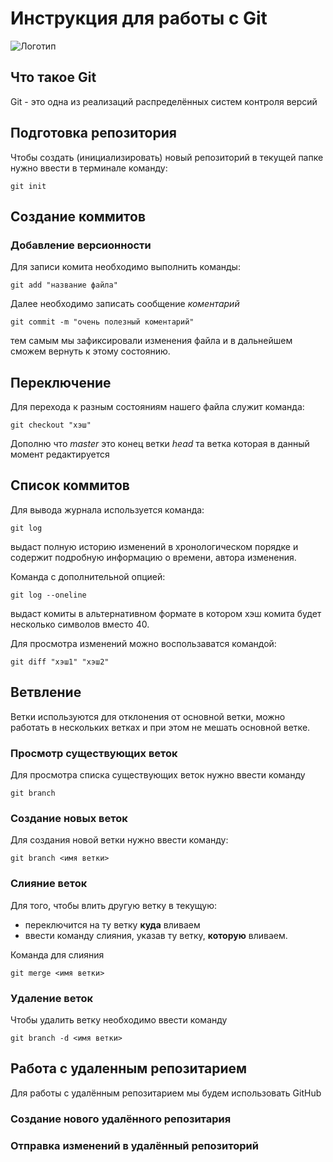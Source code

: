 # **Инструкция для работы с Git**

![Логотип](logo.jpg)

## Что такое Git

Git - это одна из реализаций распределённых систем контроля версий

## Подготовка репозитория

Чтобы создать (инициализировать) новый репозиторий в текущей папке нужно ввести в терминале команду:

    git init

## Создание коммитов

### Добавление версионности

Для записи комита необходимо выполнить команды:

    git add "название файла"

Далее необходимо записать сообщение *коментарий*

    git commit -m "очень полезный коментарий"

тем самым мы зафиксировали изменения файла и в дальнейшем сможем вернуть к этому состоянию.

## Переключение
Для перехода к разным состояниям нашего файла служит команда:

    git checkout "хэш"

Дополню что *master* это конец ветки *head* та ветка которая в данный момент редактируется


## Список коммитов

Для вывода журнала используется команда:

    git log
выдаст полную историю изменений в хронологическом порядке и содержит подробную информацию о времени, автора изменения.

Команда с дополнительной опцией:

    git log --oneline

выдаст комиты в альтернативном формате в котором хэш комита будет несколько символов вместо 40.

Для просмотра изменений можно воспользаватся командой:

    git diff "хэш1" "хэш2"

## Ветвление

Ветки используются для отклонения от основной ветки, можно работать в нескольких ветках и при этом не мешать основной ветке.

### Просмотр существующих веток

Для просмотра списка существующих веток нужно ввести команду

    git branch

### Создание новых веток

Для создания новой ветки нужно ввести команду:

    git branch <имя ветки>

### Слияние веток

Для того, чтобы влить другую ветку в текущую:
- переключится на ту ветку **куда** вливаем 
- ввести команду слияния, указав ту ветку, **которую** вливаем.

Команда для слияния

    git merge <имя ветки>

### Удаление веток

Чтобы удалить ветку необходимо ввести команду

    git branch -d <имя ветки>

## Работа с удаленным репозитарием

Для работы с удалённым репозитарием мы будем использовать GitHub

### Создание нового удалённого репозитария

### Отправка изменений в удалённый репозиторий

